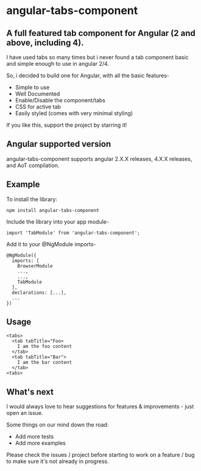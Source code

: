 # angular-tabs-component
## A full featured tab component for Angular (2 and above, including 4).

I have used tabs so many times but i never found a tab component basic and simple enough to use in angular 2/4.

So, i decided to build one for Angular, with all the basic features-
* Simple to use
* Well Documented
* Enable/Disable the component/tabs
* CSS for active tab
* Easily styled (comes with very minimal styling)

If you like this, support the project by starring it!

## Angular supported version
angular-tabs-component supports angular 2.X.X releases, 4.X.X releases, and AoT compilation.

## Example
To install the library:
```
npm install angular-tabs-component
```

Include the library into your app module-
```
import 'TabModule' from 'angular-tabs-component';
```

Add it to your @NgModule imports-
```
@NgModule({
  imports: [
    BrowserModule
    ...,
    ...,
    TabModule
  ],
  declarations: [...],
  ...
})
```

## Usage
```
<tabs>
  <tab tabTitle="Foo>
    I am the foo content
  </tab>
  <tab tabTitle="Bar">
    I am the bar content
  </tab>
<tabs>
```
## What's next
I would always love to hear suggestions for features & improvements - just open an issue.

Some things on our mind down the road:
* Add more tests
* Add more examples

Please check the issues / project before starting to work on a feature / bug to make sure it's not already in progress.
